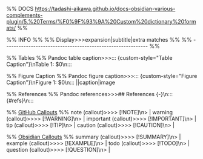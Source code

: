 %% DOCS https://tadashi-aikawa.github.io/docs-obsidian-various-complements-plugin/5.%20Terms/%F0%9F%93%9A%20Custom%20dictionary%20formats/ %%

%% INFO %%
%% Display>>>expansion|subtitle|extra matches %%
%% ----------------------------------------------------------- %%

%% Tables %%
Pandoc table caption>>>::: {custom-style="Table Caption"}\nTable 1: $0\n:::

%% Figure Caption %%
Pandoc figure caption>>>::: {custom-style="Figure Caption"}\nFigure 1: $0\n::: ||caption|image

%% References %%
Pandoc references>>>## References {-}\n::: {#refs}\n:::

%% [GitHub Callouts](https://docs.github.com/en/get-started/writing-on-github/getting-started-with-writing-and-formatting-on-github/basic-writing-and-formatting-syntax#alerts) %%
note (callout)>>>> [!NOTE]\n> |
warning (callout)>>>> [!WARNING]\n> |
important (callout)>>>> [!IMPORTANT]\n> |
tip (callout)>>>> [!TIP]\n> |
caution (callout)>>>> [!CAUTION]\n> |

%% [Obsidian Callouts](https://help.obsidian.md/Editing+and+formatting/Callouts#Supported+types) %%
summary (callout)>>>> [!SUMMARY]\n> |
example (callout)>>>> [!EXAMPLE]\n> |
todo (callout)>>>> [!TODO]\n> |
question (callout)>>>> [!QUESTION]\n> |
